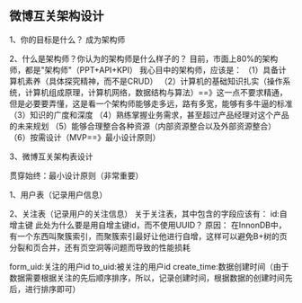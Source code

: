 ## 微博互关架构设计

1、你的目标是什么？
成为架构师

2、什么是架构师？你认为的架构师是什么样子的？
目前，市面上80%的架构师，都是"架构师"（PPT+API+KPI）
我心目中的架构师，应该是：
（1）具备计算机素养（具体探究精神，而不是CRUD）
（2）计算机的基础知识扎实（操作系统，计算机组成原理，计算机网络，数据结构与算法）==》这一点不要求精通，但是必要要弄懂，这是看一个架构师能够走多远，路有多宽，能够有多牛逼的标准
（3）知识的广度和深度
（4）熟练掌握业务需求，甚至超过产品经理对这个产品的未来规划
（5）能够合理整合各种资源（内部资源整合以及外部资源整合）
（6）按需设计（MVP==》最小设计原则）


3、微博互关架构表设计

贯穿始终：最小设计原则（非常重要）

1、用户表（记录用户信息）

2、关注表（记录用户的关注信息）
关于关注表，其中包含的字段应该有：
id:自增主键
此处为什么要是用自增主键id，而不使用UUID？
原因：
在InnonDB中，有一个东西叫聚簇索引，而聚簇索引最好让他进行自增，这样可以避免B+树的页分裂和页合并，还有页空洞等问题而导致的性能损耗

form_uid:关注的用户id
to_uid:被关注的用户id
create_time:数据创建时间（由于数据需要根据关注的先后顺序排序，所以，记录创建时间，根据数据的创建时间先后，进行排序即可）





